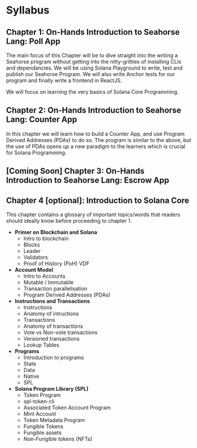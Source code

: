 # Syllabus

## Chapter 1: On-Hands Introduction to Seahorse Lang: Poll App
The main focus of this Chapter will be to dive straight into the writing a Seahorse program without getting into the nitty-gritties of installing CLIs and dependancies. We will be using Solana Playground to write, test and publish our Seahorse Program. We will also write Anchor tests for our program and finally write a frontend in ReactJS.

We will focus on learning the very basics of Solana Core Programming.

## Chapter 2: On-Hands Introduction to Seahorse Lang: Counter App
In this chapter we will learn how to build a Counter App, and use Program Derived Addresses (PDAs) to do so. The program is similar to the above, but the use of PDAs opens up a new paradigm to the learners which is crucial for Solana Programming.

## [Coming Soon] Chapter 3: On-Hands Introduction to Seahorse Lang: Escrow App

## Chapter 4 [optional]: Introduction to Solana Core
This chapter contains a glossary of important topics/words that readers should ideally know before proceeding to chapter 1.
- **Primer on Blockchain and Solana**
    - Intro to blockchain
    - Blocks
    - Leader
    - Validators
    - Proof of History (PoH) VDF
- **Account Model**
    - Intro to Accounts
    - Mutable / Immutable
    - Transaction parallelisation
    - Program Derived Addresses (PDAs)
- ****Instructions and Transactions****
    - Instructions
    - Anatomy of intructions
    - Transactions
    - Anatomy of transactions
    - Vote vs Non-vote transactions
    - Versioned transactions
    - Lookup Tables
- **Programs**
    - Introduction to programs
    - State
    - Data
    - Native
    - SPL
- **Solana Program Library (SPL)**
    - Token Program
    - spl-token-cli
    - Associated Token Account Program
    - Mint Account
    - Token Metadata Program
    - Fungible Tokens
    - Fungible assets
    - Non-Fungible tokens (NFTs)